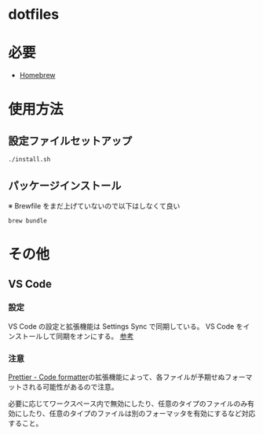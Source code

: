 # dotfiles

# 必要

- [Homebrew](https://brew.sh/index_ja)

# 使用方法

## 設定ファイルセットアップ

```
./install.sh
```

## パッケージインストール

※ Brewfile をまだ上げていないので以下はしなくて良い

```
brew bundle
```

# その他

## VS Code

### 設定

VS Code の設定と拡張機能は Settings Sync で同期している。
VS Code をインストールして同期をオンにする。
[参考](https://code.visualstudio.com/docs/editor/settings-sync)

### 注意

[Prettier - Code formatter](https://marketplace.visualstudio.com/items?itemName=SimonSiefke.prettier-vscode)の拡張機能によって、各ファイルが予期せぬフォーマットされる可能性があるので注意。

必要に応じてワークスペース内で無効にしたり、任意のタイプのファイルのみ有効にしたり、任意のタイプのファイルは別のフォーマッタを有効にするなど対応すること。
